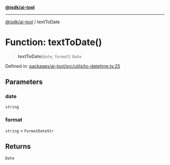 [**@isdk/ai-tool**](../README.md)

***

[@isdk/ai-tool](../globals.md) / textToDate

# Function: textToDate()

> **textToDate**(`date`, `format`): `Date`

Defined in: [packages/ai-tool/src/utils/to-datetime.ts:25](https://github.com/isdk/ai-tool.js/blob/c084189f913fb955b91b492de68bd07ce78f8c82/src/utils/to-datetime.ts#L25)

## Parameters

### date

`string`

### format

`string` = `FormatDateStr`

## Returns

`Date`
